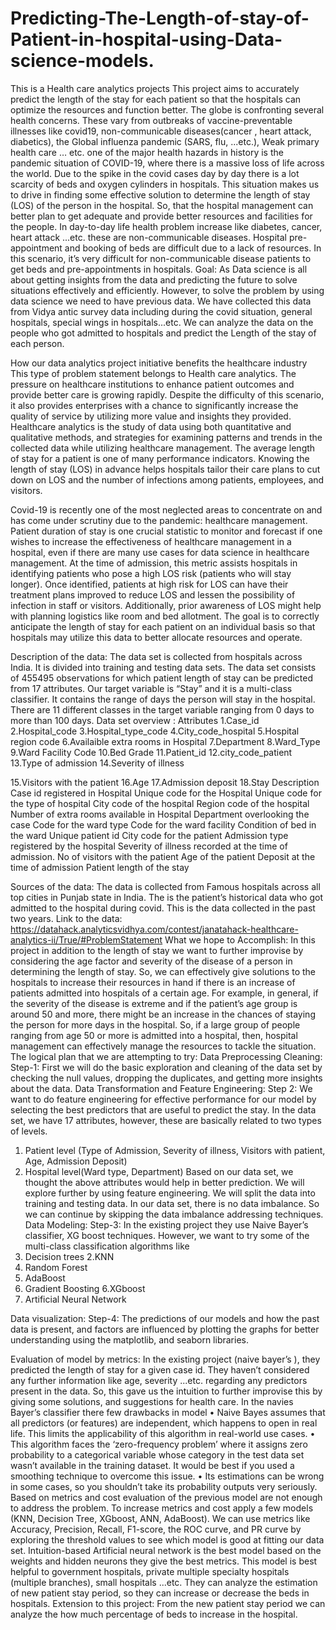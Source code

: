 # Predicting-The-Length-of-stay-of-Patient-in-hospital-using-Data-science-models.
This is a Health care analytics projects 
This project aims to accurately predict the length of the stay for each patient so that the hospitals can optimize the resources and function better.
The globe is confronting several health concerns. These vary from outbreaks of vaccine-preventable illnesses like covid19, non-communicable diseases(cancer , heart attack, diabetics), the Global influenza pandemic (SARS, flu, ...etc.), Weak primary health care … etc.
one of the major health hazards in history is the pandemic situation of COVID-19, where there is a massive loss of life across the world. Due to the spike in the covid cases day by day there is a lot scarcity of beds and oxygen cylinders in hospitals. This situation makes us to drive in finding some effective solution to determine the length of stay (LOS) of the person in the hospital. So, that the hospital management can better plan to get adequate and provide better resources and facilities for the people. 
In day-to-day life health problem increase like diabetes, cancer, heart attack ...etc. these are non-communicable diseases.  Hospital pre-appointment and booking of beds  are difficult due to a lack of resources. In this scenario, it’s very difficult for non-communicable disease patients to get beds and pre-appointments in hospitals. 
Goal:
As Data science is all about getting insights from the data and predicting the future to solve situations effectively and efficiently. However, to solve the problem by using data science we need  to have previous data. We have collected this data from Vidya antic survey data including during the covid situation, general hospitals, special wings in hospitals...etc. We can analyze the data on the people who got admitted to hospitals and predict the Length of the stay of each person.

How our data analytics project  initiative benefits the healthcare industry
This type of problem statement belongs to Health care analytics. The pressure on healthcare institutions to enhance patient outcomes and provide better care is growing rapidly. Despite the difficulty of this scenario, it also provides enterprises with a chance to significantly increase the quality of service by utilizing more value and insights they provided. Healthcare analytics is the study of data using both quantitative and qualitative methods, and strategies for examining patterns and trends in the collected data while utilizing healthcare management. The average length of stay for a patient is one of many performance indicators. Knowing the length of stay (LOS) in advance helps hospitals tailor their care plans to cut down on LOS and the number of infections among patients, employees, and visitors.

Covid-19 is recently one of the most neglected areas to concentrate on and has come under scrutiny due to the pandemic: healthcare management. Patient duration of stay is one crucial statistic to monitor and forecast if one wishes to increase the effectiveness of healthcare management in a hospital, even if there are many use cases for data science in healthcare management.
At the time of admission, this metric assists hospitals in identifying patients who pose a high LOS risk (patients who will stay longer). Once identified, patients at high risk for LOS can have their treatment plans improved to reduce LOS and lessen the possibility of infection in staff or visitors. Additionally, prior awareness of LOS might help with planning logistics like room and bed allotment.
The goal is to correctly anticipate the length of stay for each patient on an individual basis so that hospitals may utilize this data to better allocate resources and operate.

Description of the data: The data set is collected from hospitals across India. It is divided into training and testing data sets. The data set consists of 455495 observations for which patient length of stay can be predicted from 17 attributes. Our target variable is “Stay” and it is a multi-class classifier. It contains the range of days the person will stay in the hospital. There are 11 different classes in the target variable ranging from 0 days to more than 100 days.
Data set overview :
Attributes
1.Case_id
2.Hospital_code
3.Hospital_type_code
4.City_code_hospital
5.Hospital region code
6.Availaible extra rooms in Hospital
7.Department
8.Ward_Type
9.Ward Facility Code
10.Bed Grade
11.Patient_id
12.city_code_patient
13.Type of admission
14.Severity of illness

15.Visitors with the patient
16.Age 
17.Admission deposit
18.Stay	Description
Case id  registered in Hospital
Unique code for the Hospital
Unique code for the type of hospital
City code of the hospital
Region code of the hospital
Number of extra rooms available in Hospital
Department overlooking the case
Code for the ward type
Code for the ward facility
Condition of bed in the ward
Unique patient id
City code for the patient
Admission type registered by the hospital
Severity of illness recorded at the time of admission.
No of visitors with the patient
Age of the patient
Deposit at the time of admission
Patient length of the stay



Sources of the data: The data is collected from Famous hospitals across all top cities in Punjab state in India. The is the patient’s historical data who got admitted to the hospital during covid. This is the data collected in the past two years. 
Link to the data: https://datahack.analyticsvidhya.com/contest/janatahack-healthcare-analytics-ii/True/#ProblemStatement 
What we hope to Accomplish:  In this project in addition to the length of stay we want to further improvise by considering the age factor and severity of the disease of a person in determining the length of stay. So, we can effectively give solutions to the hospitals to increase their resources in hand if there is an increase of patients admitted into hospitals of a certain age. For example, in general, if the severity of the disease is extreme and if the patient’s age group is around 50 and more, there might be an increase in the chances of staying the person for more days in the hospital. So, if a large group of people ranging from age 50 or more is admitted into a hospital, then, hospital management can effectively manage the resources to tackle the situation. 
The logical plan that we are attempting to try: 
Data Preprocessing Cleaning:
Step-1:  First we will do the basic exploration and cleaning of the data set by checking the null values, dropping the duplicates, and getting more insights about the data.
Data Transformation and Feature Engineering:
Step 2: We want to do feature engineering for effective performance for our model by selecting the best predictors that are useful to predict the stay. In the data set, we have 17 attributes, however, these are basically related to two types of levels. 
1.	Patient level (Type of Admission, Severity of illness, Visitors with patient, Age, Admission Deposit)
2.	Hospital level(Ward type, Department)
Based on our data set, we thought the above attributes would help in better prediction. We will explore further by using feature engineering.
We will split the data into training and testing data. In our data set, there is no data imbalance. So we can continue by skipping the data imbalance addressing techniques.
Data Modeling:
Step-3:  In the existing project they use Naive Bayer’s classifier, XG boost techniques.
However, we want to try some of the multi-class classification algorithms like
1. Decision trees
2.KNN 
3. Random Forest
4. AdaBoost
5. Gradient Boosting
6.XGboost
7. Artificial Neural Network

Data visualization:
Step-4:  The predictions of our models and how the past data is present, and factors are influenced by plotting the graphs for better understanding using the matplotlib, and seaborn libraries.

Evaluation of model by metrics:
In the existing project (naive bayer’s ), they predicted the length of stay for a given case id. They haven’t considered any further information like age, severity ...etc. regarding any  predictors present in the data. So, this gave us the intuition to further improvise this by giving some solutions, and suggestions for health care.
In the navies Bayer’s classifier  there few drawbacks in model 
•	Naive Bayes assumes that all predictors (or features) are independent, which happens to open in real life. This limits the applicability of this algorithm in real-world use cases.
•	This algorithm faces the ‘zero-frequency problem’ where it assigns zero probability to a categorical variable whose category in the test data set wasn’t available in the training dataset. It would be best if you used a smoothing technique to overcome this issue.
•	Its estimations can be wrong in some cases, so you shouldn’t take its probability outputs very seriously.
Based on metrics and cost evaluation of the previous model are not enough to address the problem. To increase metrics and cost apply a few models (KNN, Decision Tree, XGboost, ANN, AdaBoost). We can use metrics like Accuracy, Precision, Recall,  F1-score, the ROC curve, and PR curve by exploring the threshold values to see which model is good at fitting our data set.
Intuition-based Artificial neural network is the best model based on the weights and hidden neurons they give the best metrics. This model is best helpful to government hospitals, private multiple specialty hospitals (multiple branches), small hospitals ...etc. They can analyze the estimation of new patient stay period, so they can increase or decrease the beds in hospitals.
Extension to this project: From the new patient stay period we can analyze the how much percentage of beds to increase in the hospital. 

 


